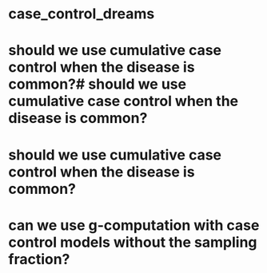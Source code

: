 # case_control_dreams

# should we use cumulative case control when the disease is common?# should we use cumulative case control when the disease is common?
# should we use cumulative case control when the disease is common?

# can we use g-computation with case control models without the sampling fraction?

